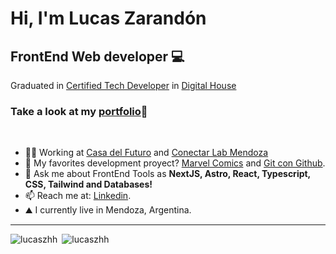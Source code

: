 
<h1 >Hi, I'm Lucas Zarandón</h1>
<h2 >FrontEnd Web developer 💻</h2>
<p >Graduated in <a target="_blank" href="https://www.digitalhouse.com/ar/productos/programacion/certified-tech-developer">Certified Tech Developer</a> in <a target="_blank" href="https://www.digitalhouse.com/ar">Digital House</a></p>
<h3>Take a look at my <a target="_blank" href="https://lucaszarandon.vercel.app/">portfolio</a>📂</h3>
<br>


- 👨‍💻 Working at <a target="_blank" href="https://www.instagram.com/casadelfuturo.godoycruz/">Casa del Futuro</a> and <a target="_blank" href="https://www.instagram.com/conectarlabmendoza/">Conectar Lab Mendoza</a>
- 🎐 My favorites development proyect? <a target="_blank" href="https://ctd-esp-fe3-final-five.vercel.app/">Marvel Comics</a> and <a target="_blank" href="https://git-con-github.netlify.app/">Git con Github</a>.
- 💬 Ask me about FrontEnd Tools as **NextJS, Astro, React, Typescript, CSS, Tailwind and Databases!**
- 📫 Reach me at: <a target="_blank" href="https://www.linkedin.com/in/lucas-zarandon/" >Linkedin</a>.
- ⛰ I currently live in Mendoza, Argentina.


<hr/>

<p><img align="left" src="https://github-readme-stats.vercel.app/api?username=lucaszhh&show_icons=true&locale=en" alt="lucaszhh" /></p>
<p>&nbsp;<img  src="https://github-readme-stats.vercel.app/api/top-langs?username=lucaszhh&show_icons=true&locale=en&layout=compact" alt="lucaszhh" /></p>


